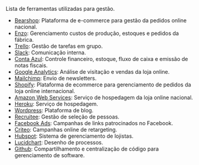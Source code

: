 Lista de ferramentas utilizadas para gestão.

- [Bearshop](https://www.nordweg.com/admin/): Plataforma de e-commerce para gestão da pedidos online nacional.
- [Enzo](http://enzoapp.com/): Gerenciamento custos de produção, estoques e pedidos da fábrica.
- [Trello](https://trello.com/): Gestão de tarefas em grupo.
- [Slack](https://slack.com/): Comunicação interna.
- [Conta Azul](https://contaazul.com): Controle financeiro, estoque, fluxo de caixa e emissão de notas fiscais.
- [Google Analytics](https://analytics.google.com/analytics/web/): Análise de visitação e vendas da loja online.
- [Mailchimp](https://mailchimp.com/): Envio de newsletters.
- [Shopify](https://pt.shopify.com/): Plataforma de ecommerce para gerenciamento de pedidos da loja online internacional.
- [Amazon Web Services](https://aws.amazon.com/): Serviço de hospedagem da loja online nacional.
- [Heroku](https://aws.amazon.com/): Serviço de hospedagem.
- [Wordpress](https://aws.amazon.com/): Plataforma de blog.
- [Recruitee](https://recruitee.com/): Gestão de seleção de pessoas.
- [Facebook Ads](https://business.facebook.com): Campanhas de links patrocinados no Facebook.
- [Criteo](http://www.criteo.com/): Campanhas online de retargeting.
- [Hubspot](https://br.hubspot.com/): Sistema de gerenciamento de lojistas.
- [Lucidchart](https://www.lucidchart.com): Desenho de processos.
- [Github](https://github.com): Compartilhamento e centralização de código para gerenciamento de software.
